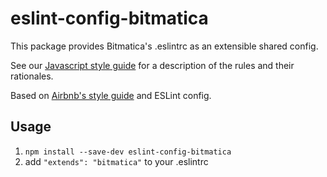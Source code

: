 # eslint-config-bitmatica

This package provides Bitmatica's .eslintrc as an extensible shared config.

See our [Javascript style guide](https://github.com/bitmatica/javascript-style-guide) for a description of the rules and their rationales.

Based on [Airbnb's style guide](https://github.com/airbnb/javascript) and ESLint config.

## Usage

1. `npm install --save-dev eslint-config-bitmatica`
2. add `"extends": "bitmatica"` to your .eslintrc

